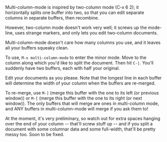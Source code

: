 Multi-column-mode is inspired by two-column mode (C-x 6 2); it horizontally splits one buffer into two, so that you can edit separate columns in separate buffers, then recombine.

However, two-column mode doesn't work very well; it screws up the mode-line, uses strange markers, and only lets you edit two-column documents. 

Multi-column-mode doesn't care how many columns you use, and it leaves all your buffers squeaky clean.

To use, `M-x multi-column-mode` to enter the minor mode. Move to the column along which you'd like to split the document. Then hit `C-|`. 
You'll suddenly have two buffers, each with half your original. 

Edit your documents as you please. Note that the longest line in each buffer will determine the width of your column when the buffers are re-merged.

To re-merge, use `M-]` (merge this buffer with the one to its left (or previous window)) or `M-[` (merge this buffer with the one to its right (or next window)). The only buffers that will merge are ones in multi-column mode, and ANY buffers in multi-column-mode will merge if you ask them to! 

At the moment, it's very preliminary, so watch out for extra spaces hanging over the end of your column -- that'll screw stuff up -- and if you split a document with some columnar data and some full-width, that'll be pretty messy too. Soon to be fixed.

